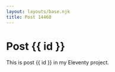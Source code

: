```yaml
---
layout: layouts/base.njk
title: Post 14468
---
```


# Post {{ id }}

This is post {{ id }} in my Eleventy project.
